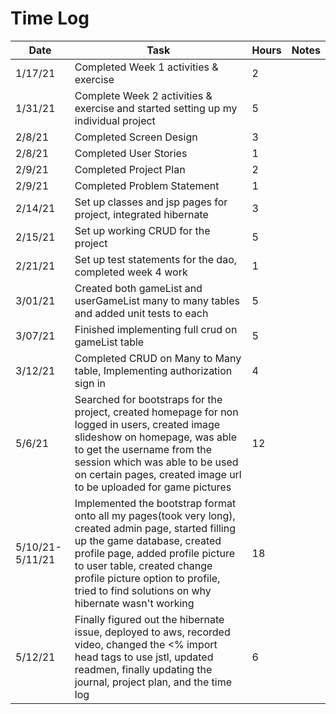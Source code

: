 # Time Log

| Date | Task | Hours | Notes|
|------|------|-------|------|
| 1/17/21| Completed Week 1 activities & exercise| 2 | |
| 1/31/21| Complete Week 2 activities & exercise and started setting up my individual project| 5 | |
| 2/8/21| Completed Screen Design| 3 | |
| 2/8/21| Completed User Stories| 1 | |
| 2/9/21| Completed Project Plan| 2 | |
| 2/9/21| Completed Problem Statement| 1 | |
| 2/14/21| Set up classes and jsp pages for project, integrated hibernate| 3 | |
| 2/15/21| Set up working CRUD for the project| 5 | |
| 2/21/21| Set up test statements for the dao, completed week 4 work| 1 | |
| 3/01/21| Created both gameList and userGameList many to many tables and added unit tests to each| 5 | |
| 3/07/21| Finished implementing full crud on gameList table| 5 | |
| 3/12/21| Completed CRUD on Many to Many table, Implementing authorization sign in| 4 | |
| 5/6/21| Searched for bootstraps for the project, created homepage for non logged in users, created image slideshow on homepage, was able to get the username from the session which was able to be used on certain pages, created image url to be uploaded for game pictures| 12 | |
| 5/10/21-5/11/21| Implemented the bootstrap format onto all my pages(took very long), created admin page, started filling up the game database, created profile page, added profile picture to user table, created change profile picture option to profile, tried to find solutions on why hibernate wasn't working| 18 | |
| 5/12/21| Finally figured out the hibernate issue, deployed to aws, recorded video, changed the <% import head tags to use jstl, updated readmen, finally updating the journal, project plan, and the time log| 6 | |

